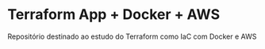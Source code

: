 # Terraform App + Docker + AWS
Repositório destinado ao estudo do Terraform como IaC com Docker e AWS

